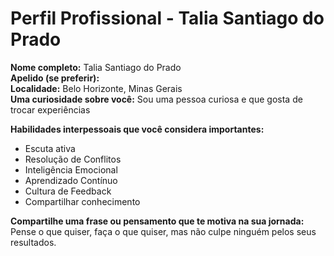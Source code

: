 # Perfil Profissional - Talia Santiago do Prado

**Nome completo:** Talia Santiago do Prado  
**Apelido (se preferir):**  
**Localidade:** Belo Horizonte, Minas Gerais  
**Uma curiosidade sobre você:** Sou uma pessoa curiosa e que gosta de trocar experiências 

**Habilidades interpessoais que você considera importantes:**  
- Escuta ativa  
- Resolução de Conflitos  
- Inteligência Emocional  
- Aprendizado Contínuo  
- Cultura de Feedback  
- Compartilhar conhecimento

**Compartilhe uma frase ou pensamento que te motiva na sua jornada:**  
Pense o que quiser, faça o que quiser, mas não culpe ninguém pelos seus resultados.
